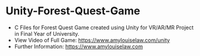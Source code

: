 # Unity-Forest-Quest-Game
* C Files for Forest Quest Game created using Unity for VR/AR/MR Project in Final Year of University. 
* View Video of Full Game: https://www.amylouiselaw.com/unity
* Further Information: https://www.amylouiselaw.com
